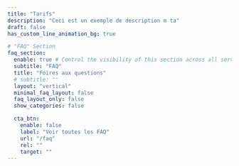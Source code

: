 ```yaml
---
title: "Tarifs"
description: "Ceci est un exemple de description m ta"
draft: false
has_custom_line_animation_bg: true

# "FAQ" Section
faq_section:
  enable: true # Control the visibility of this section across all services single
  subtitle: "FAQ"
  title: "Foires aux questions"
  # subtitle: ""
  layout: "vertical"
  minimal_faq_layout: false
  faq_layout_only: false
  show_categories: false

  cta_btn:
    enable: false
    label: "Voir toutes les FAQ"
    url: "/faq"
    rel: ""
    target: ""
---
```

